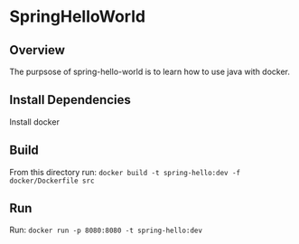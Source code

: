 # SpringHelloWorld

## Overview
The purpsose of spring-hello-world is to learn how to use java with docker. 

## Install Dependencies
Install docker

## Build
From this directory run: `docker build -t spring-hello:dev -f docker/Dockerfile src`

## Run

Run: `docker run -p 8080:8080 -t spring-hello:dev `